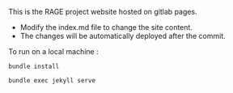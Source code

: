 This is the RAGE project website hosted on gitlab pages.

* Modify the index.md file to change the site content. 
* The changes will be automatically deployed after the commit.

To run on a local machine : 
```
bundle install
```
```
bundle exec jekyll serve
```
